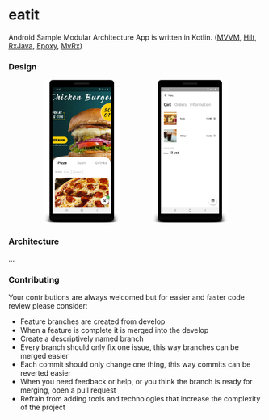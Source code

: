 # eatit
Android Sample Modular Architecture App is written in Kotlin. ([MVVM](https://g.co/kgs/pjZHLc), [Hilt](https://dagger.dev/hilt/), [RxJava](https://github.com/ReactiveX/RxJava), [Epoxy](https://github.com/airbnb/epoxy), [MvRx](https://github.com/airbnb/MvRx))

### Design
<p align="center">
  <img src="./doc/art1.png" width="30%"/>
  &nbsp;&nbsp;&nbsp;&nbsp;
  &nbsp;&nbsp;&nbsp;&nbsp;
  &nbsp;&nbsp;&nbsp;&nbsp;
  <img src="./doc/art2.png" width="30%"/>
</p>

### Architecture
...

### Contributing
Your contributions are always welcomed but for easier and faster code review please consider:

* Feature branches are created from develop
* When a feature is complete it is merged into the develop
* Create a descriptively named branch
* Every branch should only fix one issue, this way branches can be merged easier
* Each commit should only change one thing, this way commits can be reverted easier
* When you need feedback or help, or you think the branch is ready for merging, open a pull request
* Refrain from adding tools and technologies that increase the complexity of the project
